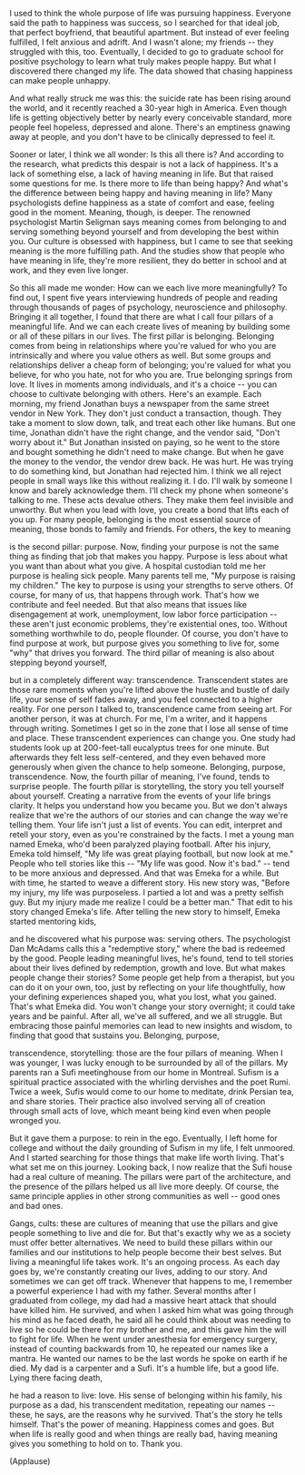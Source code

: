 
I used to think
the whole purpose of life
was pursuing happiness.
Everyone said the path
to happiness was success,
so I searched for that ideal job,
that perfect boyfriend,
that beautiful apartment.
But instead of ever feeling fulfilled,
I felt anxious and adrift.
And I wasn&#39;t alone; my friends --
they struggled with this, too.
Eventually, I decided to go
to graduate school for positive psychology
to learn what truly makes people happy.
But what I discovered there
changed my life.
The data showed that chasing happiness
can make people unhappy.

And what really struck me was this:
the suicide rate has been rising
around the world,
and it recently reached
a 30-year high in America.
Even though life is getting
objectively better
by nearly every conceivable standard,
more people feel hopeless,
depressed and alone.
There&#39;s an emptiness
gnawing away at people,
and you don&#39;t have to be
clinically depressed to feel it.

Sooner or later, I think we all wonder:
Is this all there is?
And according to the research,
what predicts this despair
is not a lack of happiness.
It&#39;s a lack of something else,
a lack of having meaning in life.
But that raised some questions for me.
Is there more to life than being happy?
And what&#39;s the difference
between being happy
and having meaning in life?
Many psychologists define happiness
as a state of comfort and ease,
feeling good in the moment.
Meaning, though, is deeper.
The renowned psychologist
Martin Seligman says
meaning comes from belonging to
and serving something beyond yourself
and from developing the best within you.
Our culture is obsessed with happiness,
but I came to see that seeking meaning
is the more fulfilling path.
And the studies show that people
who have meaning in life,
they&#39;re more resilient,
they do better in school and at work,
and they even live longer.

So this all made me wonder:
How can we each live more meaningfully?
To find out, I spent five years
interviewing hundreds of people
and reading through thousands
of pages of psychology,
neuroscience and philosophy.
Bringing it all together,
I found that there are what I call
four pillars of a meaningful life.
And we can each create lives of meaning
by building some or all
of these pillars in our lives.
The first pillar is belonging.
Belonging comes
from being in relationships
where you&#39;re valued
for who you are intrinsically
and where you value others as well.
But some groups and relationships
deliver a cheap form of belonging;
you&#39;re valued for what you believe,
for who you hate,
not for who you are.
True belonging springs from love.
It lives in moments among individuals,
and it&#39;s a choice -- you can choose
to cultivate belonging with others.
Here&#39;s an example.
Each morning, my friend Jonathan
buys a newspaper
from the same street vendor in New York.
They don&#39;t just conduct
a transaction, though.
They take a moment to slow down, talk,
and treat each other like humans.
But one time, Jonathan
didn&#39;t have the right change,
and the vendor said,
&quot;Don&#39;t worry about it.&quot;
But Jonathan insisted on paying,
so he went to the store
and bought something he didn&#39;t need
to make change.
But when he gave the money to the vendor,
the vendor drew back.
He was hurt.
He was trying to do something kind,
but Jonathan had rejected him.
I think we all reject people in small ways
like this without realizing it.
I do.
I&#39;ll walk by someone I know
and barely acknowledge them.
I&#39;ll check my phone
when someone&#39;s talking to me.
These acts devalue others.
They make them feel
invisible and unworthy.
But when you lead with love,
you create a bond
that lifts each of you up.
For many people, belonging
is the most essential source of meaning,
those bonds to family and friends.
For others, the key to meaning

is the second pillar: purpose.
Now, finding your purpose
is not the same thing
as finding that job that makes you happy.
Purpose is less about what you want
than about what you give.
A hospital custodian told me
her purpose is healing sick people.
Many parents tell me,
&quot;My purpose is raising my children.&quot;
The key to purpose
is using your strengths to serve others.
Of course, for many of us,
that happens through work.
That&#39;s how we contribute and feel needed.
But that also means
that issues like disengagement at work,
unemployment,
low labor force participation --
these aren&#39;t just economic problems,
they&#39;re existential ones, too.
Without something worthwhile to do,
people flounder.
Of course, you don&#39;t have to find
purpose at work,
but purpose gives you
something to live for,
some &quot;why&quot; that drives you forward.
The third pillar of meaning
is also about stepping beyond yourself,

but in a completely different way:
transcendence.
Transcendent states are those rare moments
when you&#39;re lifted above
the hustle and bustle of daily life,
your sense of self fades away,
and you feel connected
to a higher reality.
For one person I talked to,
transcendence came from seeing art.
For another person, it was at church.
For me, I&#39;m a writer,
and it happens through writing.
Sometimes I get so in the zone
that I lose all sense of time and place.
These transcendent
experiences can change you.
One study had students look up
at 200-feet-tall eucalyptus trees
for one minute.
But afterwards
they felt less self-centered,
and they even behaved more generously
when given the chance to help someone.
Belonging, purpose, transcendence.
Now, the fourth pillar
of meaning, I&#39;ve found,
tends to surprise people.
The fourth pillar is storytelling,
the story you tell yourself
about yourself.
Creating a narrative from the events
of your life brings clarity.
It helps you understand
how you became you.
But we don&#39;t always realize
that we&#39;re the authors of our stories
and can change the way we&#39;re telling them.
Your life isn&#39;t just a list of events.
You can edit, interpret
and retell your story,
even as you&#39;re constrained by the facts.
I met a young man named Emeka,
who&#39;d been paralyzed playing football.
After his injury, Emeka told himself,
&quot;My life was great playing football,
but now look at me.&quot;
People who tell stories like this --
&quot;My life was good. Now it&#39;s bad.&quot; --
tend to be more anxious and depressed.
And that was Emeka for a while.
But with time, he started
to weave a different story.
His new story was,
&quot;Before my injury,
my life was purposeless.
I partied a lot and was
a pretty selfish guy.
But my injury made me realize
I could be a better man.&quot;
That edit to his story
changed Emeka&#39;s life.
After telling the new story to himself,
Emeka started mentoring kids,

and he discovered what his purpose was:
serving others.
The psychologist Dan McAdams
calls this a &quot;redemptive story,&quot;
where the bad is redeemed by the good.
People leading meaningful
lives, he&#39;s found,
tend to tell stories about their lives
defined by redemption, growth and love.
But what makes people
change their stories?
Some people get help from a therapist,
but you can do it on your own, too,
just by reflecting
on your life thoughtfully,
how your defining experiences shaped you,
what you lost, what you gained.
That&#39;s what Emeka did.
You won&#39;t change your story overnight;
it could take years and be painful.
After all, we&#39;ve all suffered,
and we all struggle.
But embracing those painful memories
can lead to new insights and wisdom,
to finding that good that sustains you.
Belonging, purpose,

transcendence, storytelling:
those are the four pillars of meaning.
When I was younger,
I was lucky enough to be surrounded
by all of the pillars.
My parents ran a Sufi meetinghouse
from our home in Montreal.
Sufism is a spiritual practice
associated with the whirling dervishes
and the poet Rumi.
Twice a week, Sufis would come to our home
to meditate, drink Persian tea,
and share stories.
Their practice also involved
serving all of creation
through small acts of love,
which meant being kind
even when people wronged you.

But it gave them a purpose:
to rein in the ego.
Eventually, I left home for college
and without the daily grounding
of Sufism in my life,
I felt unmoored.
And I started searching for those things
that make life worth living.
That&#39;s what set me on this journey.
Looking back, I now realize
that the Sufi house
had a real culture of meaning.
The pillars were part of the architecture,
and the presence of the pillars
helped us all live more deeply.
Of course, the same principle applies
in other strong communities as well --
good ones and bad ones.

Gangs, cults:
these are cultures of meaning
that use the pillars
and give people
something to live and die for.
But that&#39;s exactly why we as a society
must offer better alternatives.
We need to build these pillars
within our families and our institutions
to help people become their best selves.
But living a meaningful life takes work.
It&#39;s an ongoing process.
As each day goes by,
we&#39;re constantly creating our lives,
adding to our story.
And sometimes we can get off track.
Whenever that happens to me,
I remember a powerful experience
I had with my father.
Several months after
I graduated from college,
my dad had a massive heart attack
that should have killed him.
He survived, and when I asked him
what was going through his mind
as he faced death,
he said all he could think about
was needing to live
so he could be there
for my brother and me,
and this gave him the will
to fight for life.
When he went under anesthesia
for emergency surgery,
instead of counting backwards from 10,
he repeated our names like a mantra.
He wanted our names to be
the last words he spoke on earth
if he died.
My dad is a carpenter and a Sufi.
It&#39;s a humble life,
but a good life.
Lying there facing death,

he had a reason to live:
love.
His sense of belonging within his family,
his purpose as a dad,
his transcendent meditation,
repeating our names --
these, he says, are the reasons
why he survived.
That&#39;s the story he tells himself.
That&#39;s the power of meaning.
Happiness comes and goes.
But when life is really good
and when things are really bad,
having meaning gives you
something to hold on to.
Thank you.

(Applause)

